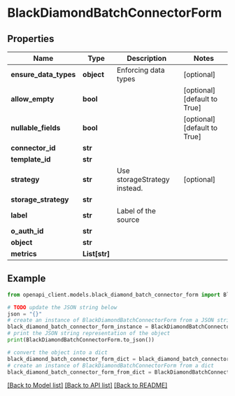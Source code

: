 # BlackDiamondBatchConnectorForm


## Properties

Name | Type | Description | Notes
------------ | ------------- | ------------- | -------------
**ensure_data_types** | **object** | Enforcing data types | [optional] 
**allow_empty** | **bool** |  | [optional] [default to True]
**nullable_fields** | **bool** |  | [optional] [default to True]
**connector_id** | **str** |  | 
**template_id** | **str** |  | 
**strategy** | **str** | Use storageStrategy instead. | [optional] 
**storage_strategy** | **str** |  | 
**label** | **str** | Label of the source | 
**o_auth_id** | **str** |  | 
**object** | **str** |  | 
**metrics** | **List[str]** |  | 

## Example

```python
from openapi_client.models.black_diamond_batch_connector_form import BlackDiamondBatchConnectorForm

# TODO update the JSON string below
json = "{}"
# create an instance of BlackDiamondBatchConnectorForm from a JSON string
black_diamond_batch_connector_form_instance = BlackDiamondBatchConnectorForm.from_json(json)
# print the JSON string representation of the object
print(BlackDiamondBatchConnectorForm.to_json())

# convert the object into a dict
black_diamond_batch_connector_form_dict = black_diamond_batch_connector_form_instance.to_dict()
# create an instance of BlackDiamondBatchConnectorForm from a dict
black_diamond_batch_connector_form_from_dict = BlackDiamondBatchConnectorForm.from_dict(black_diamond_batch_connector_form_dict)
```
[[Back to Model list]](../README.md#documentation-for-models) [[Back to API list]](../README.md#documentation-for-api-endpoints) [[Back to README]](../README.md)


